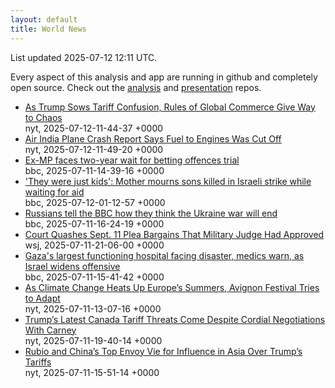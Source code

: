 ```yaml
---
layout: default
title: World News
---
```


<div markdown="0">
<div class="byline small text-muted">List updated <span class="datetime">2025-07-12 12:11 UTC</span>.</div>

<p>Every aspect of this analysis and app are running in github and completely open source. Check out the <a href="https://github.com/Castro-Media/Analysis">analysis</a> and <a href="https://github.com/Castro-Media/TopStoryReview.com">presentation</a> repos.</p>
<ul>
<li><a href='https://www.nytimes.com/2025/07/11/world/europe/trump-tariffs-global-trade-deals.html'>As Trump Sows Tariff Confusion, Rules of Global Commerce Give Way to Chaos</a><div class='byline small text-muted'>nyt, <span class="datetime">2025-07-12-11-44-37 +0000</span></div></li>
<li><a href='https://www.nytimes.com/2025/07/11/world/asia/air-india-crash-report.html'>Air India Plane Crash Report Says Fuel to Engines Was Cut Off</a><div class='byline small text-muted'>nyt, <span class="datetime">2025-07-12-11-49-20 +0000</span></div></li>
<li><a href='https://www.bbc.com/news/articles/c056v0m56pyo'>Ex-MP faces two-year wait for betting offences trial</a><div class='byline small text-muted'>bbc, <span class="datetime">2025-07-11-14-39-16 +0000</span></div></li>
<li><a href='https://www.bbc.com/news/articles/cy9xgrrq54go'>'They were just kids': Mother mourns sons killed in Israeli strike while waiting for aid</a><div class='byline small text-muted'>bbc, <span class="datetime">2025-07-12-01-12-57 +0000</span></div></li>
<li><a href='https://www.bbc.com/news/videos/c1wp55wqq0lo'>Russians tell the BBC how they think the Ukraine war will end</a><div class='byline small text-muted'>bbc, <span class="datetime">2025-07-11-16-24-19 +0000</span></div></li>
<li><a href='https://www.wsj.com/us-news/law/september-11-plot-plea-deals-e781e88d'>Court Quashes Sept. 11 Plea Bargains That Military Judge Had Approved</a><div class='byline small text-muted'>wsj, <span class="datetime">2025-07-11-21-06-00 +0000</span></div></li>
<li><a href='https://www.bbc.com/news/articles/cdx5zeywgrgo'>Gaza's largest functioning hospital facing disaster, medics warn, as Israel widens offensive</a><div class='byline small text-muted'>bbc, <span class="datetime">2025-07-11-15-41-42 +0000</span></div></li>
<li><a href='https://www.nytimes.com/2025/07/11/theater/avignon-festival-heat-climate-change.html'>As Climate Change Heats Up Europe&#8217;s Summers, Avignon Festival Tries to Adapt</a><div class='byline small text-muted'>nyt, <span class="datetime">2025-07-11-13-07-16 +0000</span></div></li>
<li><a href='https://www.nytimes.com/2025/07/11/world/canada/canada-trump-tariffs-trade-talks.html'>Trump&#8217;s Latest Canada Tariff Threats Come Despite Cordial Negotiations With Carney</a><div class='byline small text-muted'>nyt, <span class="datetime">2025-07-11-19-40-14 +0000</span></div></li>
<li><a href='https://www.nytimes.com/2025/07/11/us/politics/china-us-asia-tariffs.html'>Rubio and China&#8217;s Top Envoy Vie for Influence in Asia Over Trump&#8217;s Tariffs</a><div class='byline small text-muted'>nyt, <span class="datetime">2025-07-11-15-51-14 +0000</span></div></li>
</ul>
</div>
